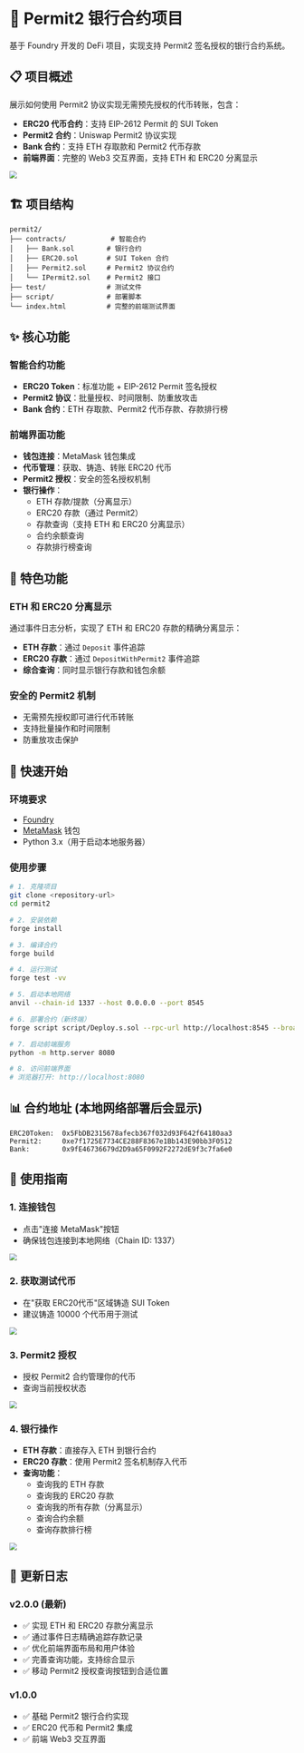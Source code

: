 # 🏦 Permit2 银行合约项目

基于 Foundry 开发的 DeFi 项目，实现支持 Permit2 签名授权的银行合约系统。

## 📋 项目概述

展示如何使用 Permit2 协议实现无需预先授权的代币转账，包含：

- **ERC20 代币合约**：支持 EIP-2612 Permit 的 SUI Token
- **Permit2 合约**：Uniswap Permit2 协议实现
- **Bank 合约**：支持 ETH 存取款和 Permit2 代币存款
- **前端界面**：完整的 Web3 交互界面，支持 ETH 和 ERC20 分离显示

<img src="./image/1.jpg" style="zoom:80%;" />

## 🏗️ 项目结构

```
permit2/
├── contracts/           # 智能合约
│   ├── Bank.sol        # 银行合约
│   ├── ERC20.sol       # SUI Token 合约
│   ├── Permit2.sol     # Permit2 协议合约
│   └── IPermit2.sol    # Permit2 接口
├── test/               # 测试文件
├── script/             # 部署脚本
└── index.html          # 完整的前端测试界面
```

## ✨ 核心功能

### 智能合约功能
- **ERC20 Token**：标准功能 + EIP-2612 Permit 签名授权
- **Permit2 协议**：批量授权、时间限制、防重放攻击
- **Bank 合约**：ETH 存取款、Permit2 代币存款、存款排行榜

### 前端界面功能
- **钱包连接**：MetaMask 钱包集成
- **代币管理**：获取、铸造、转账 ERC20 代币
- **Permit2 授权**：安全的签名授权机制
- **银行操作**：
  - ETH 存款/提款（分离显示）
  - ERC20 存款（通过 Permit2）
  - 存款查询（支持 ETH 和 ERC20 分离显示）
  - 合约余额查询
  - 存款排行榜查询

## 🎯 特色功能

### ETH 和 ERC20 分离显示
通过事件日志分析，实现了 ETH 和 ERC20 存款的精确分离显示：
- **ETH 存款**：通过 `Deposit` 事件追踪
- **ERC20 存款**：通过 `DepositWithPermit2` 事件追踪
- **综合查询**：同时显示银行存款和钱包余额

### 安全的 Permit2 机制
- 无需预先授权即可进行代币转账
- 支持批量操作和时间限制
- 防重放攻击保护

## 🚀 快速开始

### 环境要求
- [Foundry](https://book.getfoundry.sh/getting-started/installation)
- [MetaMask](https://metamask.io/) 钱包
- Python 3.x（用于启动本地服务器）

### 使用步骤
```bash
# 1. 克隆项目
git clone <repository-url>
cd permit2

# 2. 安装依赖
forge install

# 3. 编译合约
forge build

# 4. 运行测试
forge test -vv

# 5. 启动本地网络
anvil --chain-id 1337 --host 0.0.0.0 --port 8545

# 6. 部署合约（新终端）
forge script script/Deploy.s.sol --rpc-url http://localhost:8545 --broadcast

# 7. 启动前端服务
python -m http.server 8080

# 8. 访问前端界面
# 浏览器打开: http://localhost:8080
```

## 📊 合约地址 (本地网络部署后会显示)

```
ERC20Token:  0x5FbDB2315678afecb367f032d93F642f64180aa3
Permit2:     0xe7f1725E7734CE288F8367e1Bb143E90bb3F0512
Bank:        0x9fE46736679d2D9a65F0992F2272dE9f3c7fa6e0
```

## 🔧 使用指南





### 1. 连接钱包
- 点击"连接 MetaMask"按钮
- 确保钱包连接到本地网络（Chain ID: 1337）

<img src="./image/2.jpg" style="zoom:80%;" />



### 2. 获取测试代币
- 在"获取 ERC20代币"区域铸造 SUI Token
- 建议铸造 10000 个代币用于测试

<img src="D:\code\web3\Web3-Practice\permit2\image\4.jpg" style="zoom:80%;" />

### 3. Permit2 授权
- 授权 Permit2 合约管理你的代币
- 查询当前授权状态

<img src="./image/5.jpg" style="zoom:80%;" />

### 4. 银行操作
- **ETH 存款**：直接存入 ETH 到银行合约
- **ERC20 存款**：使用 Permit2 签名机制存入代币
- **查询功能**：
  - 查询我的 ETH 存款
  - 查询我的 ERC20 存款
  - 查询我的所有存款（分离显示）
  - 查询合约余额
  - 查询存款排行榜

<img src="./image/7.jpg" style="zoom:80%;" />



## 📝 更新日志

### v2.0.0 (最新)
- ✅ 实现 ETH 和 ERC20 存款分离显示
- ✅ 通过事件日志精确追踪存款记录
- ✅ 优化前端界面布局和用户体验
- ✅ 完善查询功能，支持综合显示
- ✅ 移动 Permit2 授权查询按钮到合适位置

### v1.0.0
- ✅ 基础 Permit2 银行合约实现
- ✅ ERC20 代币和 Permit2 集成
- ✅ 前端 Web3 交互界面